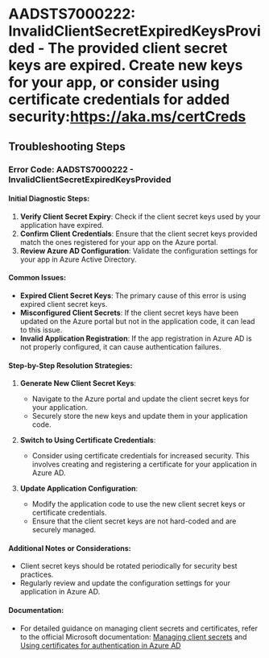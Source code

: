 
# AADSTS7000222: InvalidClientSecretExpiredKeysProvided - The provided client secret keys are expired. Create new keys for your app, or consider using certificate credentials for added security:https://aka.ms/certCreds


## Troubleshooting Steps
### Error Code: AADSTS7000222 - InvalidClientSecretExpiredKeysProvided

#### Initial Diagnostic Steps:
1. **Verify Client Secret Expiry**: Check if the client secret keys used by your application have expired.
2. **Confirm Client Credentials**: Ensure that the client secret keys provided match the ones registered for your app on the Azure portal.
3. **Review Azure AD Configuration**: Validate the configuration settings for your app in Azure Active Directory.

#### Common Issues:
- **Expired Client Secret Keys**: The primary cause of this error is using expired client secret keys.
- **Misconfigured Client Secrets**: If the client secret keys have been updated on the Azure portal but not in the application code, it can lead to this issue.
- **Invalid Application Registration**: If the app registration in Azure AD is not properly configured, it can cause authentication failures.

#### Step-by-Step Resolution Strategies:
1. **Generate New Client Secret Keys**:
   - Navigate to the Azure portal and update the client secret keys for your application.
   - Securely store the new keys and update them in your application code.

2. **Switch to Using Certificate Credentials**:
   - Consider using certificate credentials for increased security. This involves creating and registering a certificate for your application in Azure AD.

3. **Update Application Configuration**:
   - Modify the application code to use the new client secret keys or certificate credentials.
   - Ensure that the client secret keys are not hard-coded and are securely managed.

#### Additional Notes or Considerations:
- Client secret keys should be rotated periodically for security best practices.
- Regularly review and update the configuration settings for your application in Azure AD.

#### Documentation:
- For detailed guidance on managing client secrets and certificates, refer to the official Microsoft documentation: [Managing client secrets](https://docs.microsoft.com/en-us/azure/active-directory/develop/quickstart-configure-app-access-web-apis#option-2-use-a-client-secret) and [Using certificates for authentication in Azure AD](https://docs.microsoft.com/en-us/azure/active-directory/develop/quickstart-v2-aspnet-core-daemon#register-the-service)